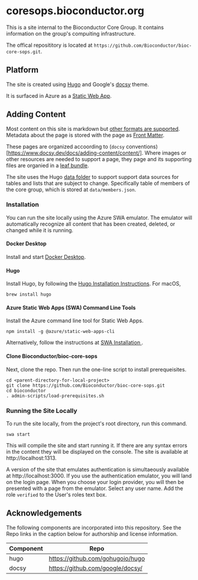 
# coresops.bioconductor.org

This is a site internal to the Bioconductor Core Group. 
It contains information on the group's compuiting infrastructure.

The offical reposititory is located at `https://github.com/Bioconductor/bioc-core-sops.git`.

## Platform

The site is created using [Hugo](https://gohugo.io/) and Google's [docsy](https://docsy.dev) theme.

It is surfaced in Azure as a [Static Web App](https://learn.microsoft.com/en-us/azure/static-web-apps/).

## Adding Content

Most content on this site is markdown but [other formats are supported](https://gohugo.io/content-management/formats/). 
Metadata about the page is stored with the page as [Front Matter](https://gohugo.io/content-management/front-matter/).

These pages are organized accoording  to (`docsy` conventions)[https://www.docsy.dev/docs/adding-content/content/].
Where images or other resources are needed to support a page, they page and its supporting files are organied in a [leaf bundle](https://gohugo.io/content-management/page-bundles/#leaf-bundles).

The site uses the Hugo [data folder](https://gohugo.io/templates/data-templates/#the-data-folder) to support support data sources for tables and lists that are subject to change.
Specifically table of members of the core group, which is stored at `data/members.json`.

### Installation

You can run the site locally using the Azure SWA emulator. The emulator will automatically recognize all content that has been created, deleted, or changed while it is running.

#### Docker Desktop

Install and start [Docker Desktop](https://docs.docker.com/desktop/).

#### Hugo

Install Hugo, by following the [Hugo Installation Instructions](https://gohugo.io/installation/). For macOS,
```
brew install hugo
```

#### Azure Static Web Apps (SWA) Command Line Tools

Install the Azure command line tool for Static Web Apps.
```
npm install -g @azure/static-web-apps-cli
```
Alternatively, follow the instructions at [SWA Installation ](https://azure.github.io/static-web-apps-cli/).

#### Clone Bioconductor/bioc-core-sops
Next, clone the repo. Then run the one-line script to install prerequeisites.
```
cd <parent-directory-for-local-project>
git clone https://github.com/Bioconductor/bioc-core-sops.git
cd bioconductor
. admin-scripts/load-prerequisites.sh
```

### Running the Site Locally

To run the site locally, from the project's root directory, run this command.
```
swa start
```

This will compile the site and start running it. 
If there are any syntax errors in the content they will be displayed on the console.
The site is available at http://localhost:1313.

A version of the site that emulates authentication is simultaeously available at http://localhost:3000.
If you use the authentication emulator, you will land on the login page.
When you choose your login provider, you will then be presented with a page from the emulator.
Select any user name. Add the role `verified` to the User's roles text box.

## Acknowledgements

The following components are incorporated into this repository. See the Repo links in the caption below for authorship and license information.

| Component | Repo |
|-----------|------|
| hugo | https://github.com/gohugoio/hugo |
| docsy | https://github.com/google/docsy/ |
